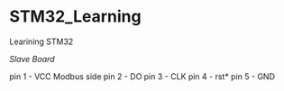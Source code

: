 # STM32_Learning
 Learining STM32


*Slave Board*

pin 1 - VCC     Modbus side
pin 2 - DO
pin 3 - CLK
pin 4 - rst*
pin 5 - GND
